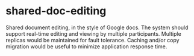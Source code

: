 # shared-doc-editing
Shared document editing, in the style of Google docs. The system should support real-time editing and viewing by multiple participants. Multiple replicas would be maintained for fault tolerance. Caching and/or copy migration would be useful to minimize application response time.
